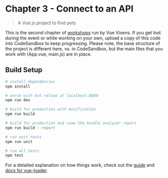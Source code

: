# Chapter 3 - Connect to an API

> A Vue.js project to find pets

This is the second chapter of [workshops](https://workshops.vuevixens.org) run by Vue Vixens. If you get lost during the event or while working on your own, upload a copy of this code into CodeSandbox to keep progressing. Please note, the base structure of the project is different here, vs. in CodeSandbox, but the main files that you work with (App.vue, main.js) are in place.

## Build Setup

```bash
# install dependencies
npm install

# serve with hot reload at localhost:8080
npm run dev

# build for production with minification
npm run build

# build for production and view the bundle analyzer report
npm run build --report

# run unit tests
npm run unit

# run all tests
npm test
```

For a detailed explanation on how things work, check out the [guide](http://vuejs-templates.github.io/webpack/) and [docs for vue-loader](http://vuejs.github.io/vue-loader).
